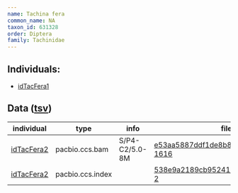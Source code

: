 ```yaml
---
name: Tachina fera
common_name: NA
taxon_id: 631328
order: Diptera
family: Tachinidae
---
```


## Individuals:

  * [idTacFera1](idTacFera1.md)

## Data ([tsv](Tachina_fera_data.tsv))

| individual | type | info | file |
| ---------- | ---- | ---- | ---- |
| [idTacFera2](idTacFera2.md) | pacbio.ccs.bam | S/P4-C2/5.0-8M | [e53aa5887ddf1de8b8a2de90bb193103-1616](https://darwin.cog.sanger.ac.uk/insects/Tachina_fera/idTacFera2/genomic_data/pacbio/m64097_200213_171615.ccs.bam) |
| [idTacFera2](idTacFera2.md) | pacbio.ccs.index |  | [538e9a2189cb95241e9fee8e8016cff5-2](https://darwin.cog.sanger.ac.uk/insects/Tachina_fera/idTacFera2/genomic_data/pacbio/m64097_200213_171615.ccs.bam.pbi) |

